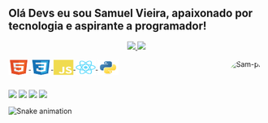 ## Olá Devs eu sou Samuel Vieira, apaixonado por tecnologia e aspirante a programador! 
<div align="center">
  <a href="https://github.com/eusamuelvieira">
  <img height="180em" src="https://github-readme-stats.vercel.app/api?username=eusamuelvieira&show_icons=true&theme=dracula&include_all_commits=true&count_private=true"/>
  <img height="180em" src="https://github-readme-stats.vercel.app/api/top-langs/?username=eusamuelvieira&layout=compact&langs_count=7&theme=dracula"/>
</div>
  
<div style="display: inline_block"><br>
  <img align="center" alt="Sam-HTML" height="30" width="40" src="https://raw.githubusercontent.com/devicons/devicon/master/icons/html5/html5-original.svg">
  <img align="center" alt="Sam-CSS" height="30" width="40" src="https://raw.githubusercontent.com/devicons/devicon/master/icons/css3/css3-original.svg">
  <img align="center" alt="Sam-Js" height="30" width="40" src="https://raw.githubusercontent.com/devicons/devicon/master/icons/javascript/javascript-plain.svg">
  <img align="center" alt="Sam-React" height="30" width="40" src="https://raw.githubusercontent.com/devicons/devicon/master/icons/react/react-original.svg">
  <img align="center" alt="Sam-Python" height="30" width="40" src="https://raw.githubusercontent.com/devicons/devicon/master/icons/python/python-original.svg">
  <img align="right" alt="Sam-pic" height="150" style="border-radius:50px;" 
       src="https://cdn.discordapp.com/attachments/937167120905666611/976614099863613490/WhatsApp_Image_2022-05-18_at_17.45.13.jpeg">
</div>
  
  ##
 
<div> 
  <a href="https://www.youtube.com/channel/UCnoAhXP-0H_rV4OtzD0q_Zw" target="_blank"><img src="https://img.shields.io/badge/YouTube-FF0000?style=for-the-badge&logo=youtube&logoColor=white" target="_blank"></a>
  <a href="https://instagram.com/eu_samuelvieira" target="_blank"><img src="https://img.shields.io/badge/-Instagram-%23E4405F?style=for-the-badge&logo=instagram&logoColor=white" target="_blank"></a>
  <a href = "mailto:eusamuelvieiraa@gmail.com"><img src="https://img.shields.io/badge/-Gmail-%23333?style=for-the-badge&logo=gmail&logoColor=white" target="_blank"></a>
  <a href="https://www.linkedin.com/in/eusamuelvieira/" target="_blank"><img src="https://img.shields.io/badge/-LinkedIn-%230077B5?style=for-the-badge&logo=linkedin&logoColor=white" target="_blank"></a> 
 
![Snake animation](https://github.com/eusamuelvieira/eusamuelvieira/blob/output/github-contribution-grid-snake.svg)
  
</div>
